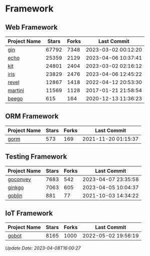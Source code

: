 # Framework

## Web Framework
| Project Name | Stars | Forks | Last Commit |
| ------------ | ----- | ----- | ----------- |
| [gin](https://github.com/gin-gonic/gin) | 67792 | 7348 | 2023-03-02 00:12:20 |
| [echo](https://github.com/labstack/echo) | 25359 | 2129 | 2023-04-06 10:37:41 |
| [kit](https://github.com/go-kit/kit) | 24801 | 2404 | 2023-03-02 02:16:12 |
| [iris](https://github.com/kataras/iris) | 23829 | 2476 | 2023-04-06 12:45:22 |
| [revel](https://github.com/revel/revel) | 12867 | 1418 | 2022-04-12 20:53:30 |
| [martini](https://github.com/go-martini/martini) | 11569 | 1128 | 2017-01-21 21:58:54 |
| [beego](https://github.com/astaxie/beego) | 615 | 164 | 2020-12-13 11:36:23 |

## ORM Framework
| Project Name | Stars | Forks | Last Commit |
| ------------ | ----- | ----- | ----------- |
| [gorm](https://github.com/jinzhu/gorm) | 573 | 169 | 2021-11-20 01:15:37 |

## Testing Framework
| Project Name | Stars | Forks | Last Commit |
| ------------ | ----- | ----- | ----------- |
| [goconvey](https://github.com/smartystreets/goconvey) | 7683 | 542 | 2023-04-07 23:35:58 |
| [ginkgo](https://github.com/onsi/ginkgo) | 7063 | 605 | 2023-04-05 10:04:37 |
| [goblin](https://github.com/franela/goblin) | 881 | 77 | 2021-10-03 14:34:22 |

## IoT Framework
| Project Name | Stars | Forks | Last Commit |
| ------------ | ----- | ----- | ----------- |
| [gobot](https://github.com/hybridgroup/gobot) | 8165 | 1000 | 2022-05-02 19:56:19 |

*Update Date: 2023-04-08T16:00:27*